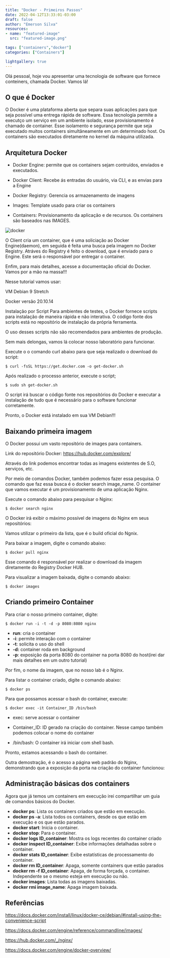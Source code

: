 ```yaml
---
title: "Docker - Primeiros Passos"
date: 2022-04-12T13:33:01-03:00
draft: false
author: "Emerson Silva"
resources:
- name: "featured-image"
  src: "featured-image.png"

tags: ["containers","docker"]
categories: ["Containers"]

lightgallery: true
---
```


Olá pessoal, hoje vou apresentar uma tecnologia de software que fornece conteiners, chamada Docker. Vamos lá!

## O que é Docker

O Docker é uma plataforma aberta que separa suas aplicações para que seja possível uma entrega rápida de software. Essa tecnologia permite a executço um serviço em um ambiente isolado, esse provisionamento é chamado de container. Esse isolamento e segurança permite que seja executado muitos containers simultâneamente em um determinado host. Os containers são executados diretamente no kernel da máquina utilizada.

## Arquitetura Docker

- Docker Engine: permite que os containers sejam contruídos, enviados e executados.

- Docker Client: Recebe ás entradas do usuário, via CLI, e as envias para a Engine

- Docker Registry: Gerencia os armazenamento de imagens

- Images: Template usado para criar os containers

- Containers: Provisionamento da aplicação e de recursos. Os containers são baseados nas IMAGES.


![docker](https://media-exp1.licdn.com/dms/image/C4D12AQGu3FD9yV7IDA/article-inline_image-shrink_1000_1488/0/1564695520243?e=2147483647&v=beta&t=adhSiK5QSoMgng0BN1-_wmPiavn3JPGi2dIM9JbFOK0)


O Client cria um container, que é uma soliciação ao Docker Engine(daemon), em seguida é feita uma busca pela imagem no Docker Registry. Atráves do Registry é feito o download, que é enviado para o Engine. Este será o responsável por entregar o container.

Enfim, para mais detalhes, acesse a documentação oficial do Docker. Vamos por a mão na massa!!!

Nesse tutorial vamos usar:

VM Debian 9 Stretch

Docker versão 20.10.14

Instalação por Script
Para ambientes de testes, o Docker fornece scripts para instalação de maneira rápida e não interativa. O código fonte dos scripts está no repositório de instalação da própria ferramenta.

O uso desses scripts não são recomendados para ambientes de produção.

Sem mais delongas, vamos lá colocar nosso laboratório para funcionar.

Execute o o comando curl abaixo para que seja realizado o download do script:

```$ curl -fsSL https://get.docker.com -o get-docker.sh```

Após realizado o processo anterior, execute o script;


``` $ sudo sh get-docker.sh ```


O script irá buscar o código fonte nos repositórios do Docker e executar a instalação de tudo que é necessário para o software funcionar corretamente.

Pronto, o Docker está instalado em sua VM Debian!!!

## Baixando primeira imagem

O Docker possui um vasto repositório de images para containers.

Link do repositório Docker: https://hub.docker.com/explore/

Através do link podemos encontrar todas as imagens existentes de S.O, serviços, etc.

Por meio de comandos Docker, também podemos fazer essa pesquisa. O comando que faz essa busca é o docker search image_name. O container que vamos executar é um provisionamento de uma aplicação Nginx.

Execute o comando abaixo para pesquisar o Nginx:

```$ docker search nginx```

O Docker irá exibir o máximo possível de imagens do Nginx em seus repositórios:

Vamos utilizar o primeiro da lista, que é o build oficial do Ngnix.

Para baixar a imagem, digite o comando abaixo:


```$ docker pull nginx```

Esse comando é responsável por realizar o download da imagem diretamente do Registry Docker HUB.

Para visualizar a imagem baixada, digite o comando abaixo:

```$ docker images```

## Criando primeiro Container

Para criar o nosso primeiro container, digite:

```$ docker run -i -t -d -p 8080:8080 nginx```

- **run**: cria o container
- **-i**: permite interação com o container
- **-t**: solicita o uso do shell
-  **-d:** container roda em background
- **-p**: exposição da porta 8080 do container na porta 8080 do host(irei dar mais detalhes em um outro tutorial)

Por fim, o nome da imagem, que no nosso lab é o Nginx.

Para listar o container criado, digite o comando abaixo:

```$ docker ps```

Para que possamos acessar o bash do container, execute:

```$ docker exec -it Container_ID /bin/bash```

- exec: serve acessar o container

- Container_ID: ID gerado na criação do container. Nesse campo também podemos colocar o nome do container

- /bin/bash: O container irá iniciar com shell bash.

Pronto, estamos acessando o bash do container.

Outra demostração, é o acesso a página web padrão do Nginx, demonstrando que a exposição da porta na criação do container funcionou:

## Administração básicas dos containers

Agora que já temos um containers em execução irei compartilhar um guia de comandos básicos do Docker.

- **docker ps**: Lista os containers criados que estão em execução.
- **docker ps -a**: Lista todos os containers, desde os que estão em execução e os que estão parados.
- **docker start**: Inicia o container.
- **docker stop**: Para o container.
- **docker logs ID_container**: Mostra os logs recentes do container criado
- **docker inspect ID_container**: Exibe informações detalhadas sobre o container.
- **docker stats ID_container**: Exibe estatísticas de processamento do container.
- **docker rm ID_container**: Apaga, somente containers que estão parados
- **docker rm -f ID_container**: Apaga, de forma forçada, o container. Independente se o mesmo esteja em execução ou não.
- **docker images**: Lista todas as imagens baixadas.
- **docker rmi image_name**: Apaga imagem baixada.

## Referências

https://docs.docker.com/install/linux/docker-ce/debian/#install-using-the-convenience-script

https://docs.docker.com/engine/reference/commandline/images/

https://hub.docker.com/_/nginx/

https://docs.docker.com/engine/docker-overview/



